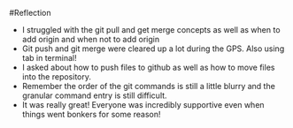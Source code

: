 #Reflection

* I struggled with the git pull and get merge concepts as well as when to add origin and when not to add origin
* Git push and git merge were cleared up a lot during the GPS. Also using tab in terminal! 
* I asked about how to push files to github as well as how to move files into the repository. 
* Remember the order of the git commands is still a little blurry and the granular command entry is still difficult. 
* It was really great! Everyone was incredibly supportive even when things went bonkers for some reason! 

